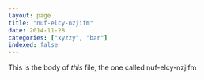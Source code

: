 ```yaml
---
layout: page
title: "nuf-elcy-nzjifm"
date: 2014-11-28
categories: ["xyzzy", "bar"]
indexed: false
---
```

This is the body of _this_ file, the one called nuf-elcy-nzjifm
